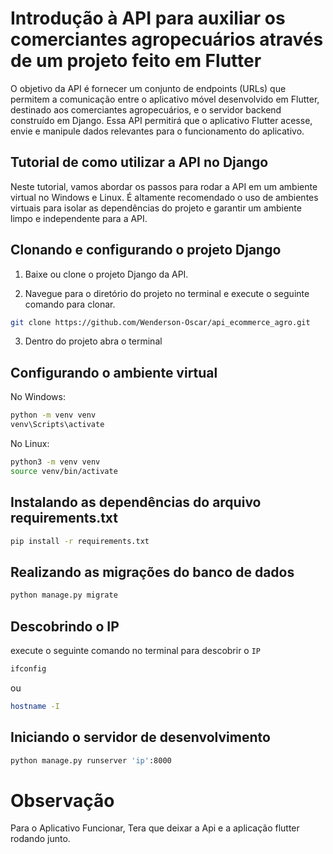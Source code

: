 # Introdução à API para auxiliar os comerciantes agropecuários através de um projeto feito em Flutter

O objetivo da API é fornecer um conjunto de endpoints (URLs) que permitem a comunicação entre o aplicativo móvel desenvolvido em Flutter, destinado aos comerciantes agropecuários, e o servidor backend construído em Django. Essa API permitirá que o aplicativo Flutter acesse, envie e manipule dados relevantes para o funcionamento do aplicativo.

## Tutorial de como utilizar a API no Django

Neste tutorial, vamos abordar os passos para rodar a API em um ambiente virtual no Windows e Linux. É altamente recomendado o uso de ambientes virtuais para isolar as dependências do projeto e garantir um ambiente limpo e independente para a API.


## Clonando e configurando o projeto Django

1. Baixe ou clone o projeto Django da API.

2. Navegue para o diretório do projeto no terminal e execute o seguinte comando para clonar.

```bash
git clone https://github.com/Wenderson-Oscar/api_ecommerce_agro.git
```

3. Dentro do projeto abra o terminal

## Configurando o ambiente virtual

No Windows:
```bash
python -m venv venv
venv\Scripts\activate
```

No Linux:
```bash
python3 -m venv venv
source venv/bin/activate
```

## Instalando as dependências do arquivo requirements.txt

```bash
pip install -r requirements.txt
```

##  Realizando as migrações do banco de dados

```bash
python manage.py migrate
```

## Descobrindo o IP

execute o seguinte comando no terminal para descobrir o `IP`

```bash
ifconfig
```

ou 

```bash
hostname -I
```

## Iniciando o servidor de desenvolvimento

```bash
python manage.py runserver 'ip':8000
```

# Observação

Para o Aplicativo Funcionar, Tera que deixar a Api e a aplicação flutter rodando junto.